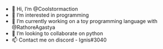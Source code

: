 - 👋 Hi, I’m @Coolstormaction
- 👀 I’m interested in programming
- 🌱 I’m currently working on a toy programming language with @RathoreAgastya
- 💞️ I’m looking to collaborate on python 
- 📫 Contact me on discord - Ignis#3040

<!---
Coolstormaction/Coolstormaction is a ✨ special ✨ repository because its `README.md` (this file) appears on your GitHub profile.
You can click the Preview link to take a look at your changes.
--->
